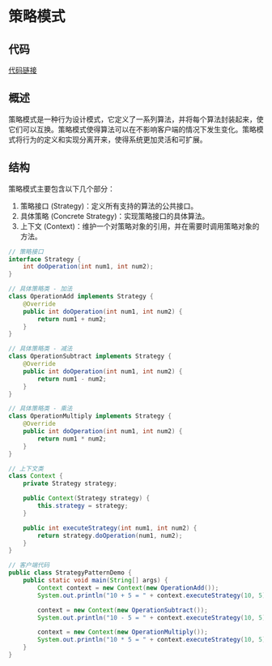 # 策略模式

## 代码

[代码链接](https://github.com/Hao-yiwen/android-study/tree/master/DesignPatterns/src/main/java/org/example/duck)

## 概述

策略模式是一种行为设计模式，它定义了一系列算法，并将每个算法封装起来，使它们可以互换。策略模式使得算法可以在不影响客户端的情况下发生变化。策略模式将行为的定义和实现分离开来，使得系统更加灵活和可扩展。

## 结构

策略模式主要包含以下几个部分：

1.	策略接口 (Strategy)：定义所有支持的算法的公共接口。
2.	具体策略 (Concrete Strategy)：实现策略接口的具体算法。
3.	上下文 (Context)：维护一个对策略对象的引用，并在需要时调用策略对象的方法。

```java
// 策略接口
interface Strategy {
    int doOperation(int num1, int num2);
}

// 具体策略类 - 加法
class OperationAdd implements Strategy {
    @Override
    public int doOperation(int num1, int num2) {
        return num1 + num2;
    }
}

// 具体策略类 - 减法
class OperationSubtract implements Strategy {
    @Override
    public int doOperation(int num1, int num2) {
        return num1 - num2;
    }
}

// 具体策略类 - 乘法
class OperationMultiply implements Strategy {
    @Override
    public int doOperation(int num1, int num2) {
        return num1 * num2;
    }
}

// 上下文类
class Context {
    private Strategy strategy;

    public Context(Strategy strategy) {
        this.strategy = strategy;
    }

    public int executeStrategy(int num1, int num2) {
        return strategy.doOperation(num1, num2);
    }
}

// 客户端代码
public class StrategyPatternDemo {
    public static void main(String[] args) {
        Context context = new Context(new OperationAdd());
        System.out.println("10 + 5 = " + context.executeStrategy(10, 5));

        context = new Context(new OperationSubtract());
        System.out.println("10 - 5 = " + context.executeStrategy(10, 5));

        context = new Context(new OperationMultiply());
        System.out.println("10 * 5 = " + context.executeStrategy(10, 5));
    }
}
```